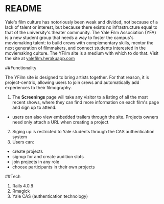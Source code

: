 README
======

Yale's film culture has notoriously been weak and divided, not because of a lack of talent or interest, but because there exists no infrastructure equal to that of the university's theater community. The Yale Film Association (YFA) is a new student group that needs a way to foster the campus's moviemaking talent: to build crews with complementary skills, mentor the next generation of filmmakers, and connect students interested in the moviemaking culture. The YFilm site is a medium with which to do that. Visit the site at [yalefilm.herokuapp.com](https://yalefilm.herokuapp.com/)

##Functionality

The YFilm site is designed to bring artists together. For that reason, it is project-centric, allowing users to join crews and automatically add experiences to their filmography.

1. The **Screenings** page will take any visitor to a listing of all the most recent shows, where they can find more information on each film's page and sign up to attend.
 - users can also view embedded trailers through the site. Projects owners need only attach a URL when creating a project.
2. Siging up is restricted to Yale students through the CAS authentication system
3. Users can:
 - create projects
 - signup for and create audition slots
 - join projects in any role
 - choose participants in their own projects


##Tech
1. Rails 4.0.8
2. Rmagick
3. Yale CAS (authentication technology)

